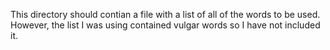 This directory should contian a file with a list of all of the words to be used. However, the list I was using contained vulgar words so I have not included it.
